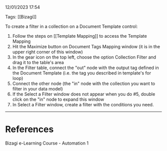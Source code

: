 12/01/2023 17:54

Tags: [[Bizagi]]

To create a filter in a collection on a Document Template control:

1. Follow the steps on [[Template Mapping]] to access the Template Mapping
2. Hit the Maximize button on Document Tags Mapping window (it is in the upper right corner of this window)
3. In the gear icon on the top left, choose the option Collection Filter and drag it to the table's area
4. In the Filter table, connect the "out" node with the output tag defined in the Document Template (i.e. the tag you described in template's for loop)
5. Connect the other node (the "in" node with the collection you want to filter in your data model)
6. If the Select a Filter window does not appear when you do #5, double click on the "in" node to expand this window
7. In Select a Filter window, create a filter with the conditions you need. 
---
# References

Bizagi e-Learning Course - Automation 1
